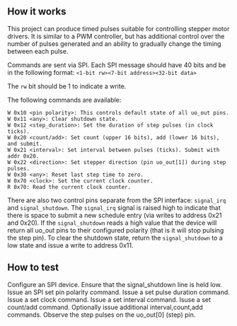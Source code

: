 ## How it works

This project can produce timed pulses suitable for controlling stepper
motor drivers.  It is similar to a PWM controller, but has additional
control over the number of pulses generated and an ability to
gradually change the timing between each pulse.

Commands are sent via SPI.  Each SPI message should have 40 bits and
be in the following format:
`<1-bit rw><7-bit address><32-bit data>`

The `rw` bit should be 1 to indicate a write.

The following commands are available:
```
W 0x10 <pin polarity>: This controls default state of all uo_out pins.
W 0x11 <any>: Clear shutdown state.
W 0x12 <step_duration>: Set the duration of step pulses (in clock ticks).
W 0x20 <count/add>: Set count (upper 16 bits), add (lower 16 bits), and submit.
W 0x21 <interval>: Set interval between pulses (ticks). Submit with addr 0x20.
W 0x22 <direction>: Set stepper direction (pin uo_out[1]) during step pulses.
W 0x30 <any>: Reset last step time to zero.
W 0x70 <clock>: Set the current clock counter.
R 0x70: Read the current clock counter.
```

There are also two control pins separate from the SPI interface:
`signal_irq` and `signal_shutdown`.  The `signal_irq` signal is raised
high to indicate that there is space to submit a new schedule entry
(via writes to address 0x21 and 0x20).  If the `signal_shutdown` reads
a high value that the device will return all uo_out pins to their
configured polarity (that is it will stop pulsing the step pin).  To
clear the shutdown state, return the `signal_shutdown` to a low state
and issue a write to address 0x11.

## How to test

Configure an SPI device. Ensure that the signal_shutdown line is held
low.  Issue an SPI set pin polarity command.  Issue a set pulse
duration command.  Issue a set clock command.  Issue a set interval
command.  Isuse a set count/add command.  Optionally issue additional
interval,count,add commands.  Observe the step pulses on the uo_out[0]
(step) pin.
